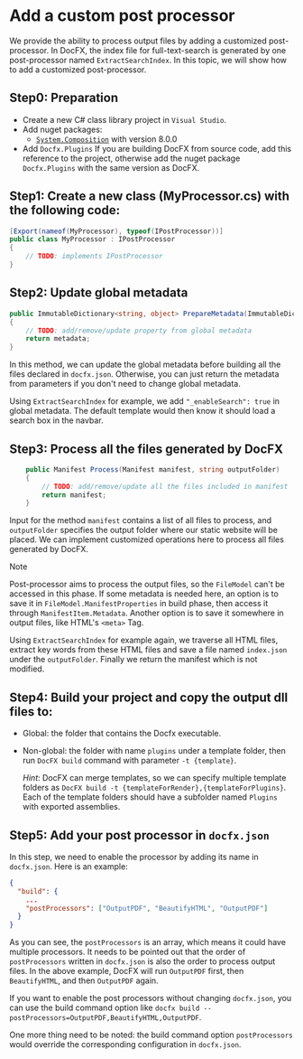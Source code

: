 Add a custom post processor
=======================================

We provide the ability to process output files by adding a customized post-processor.
In DocFX, the index file for full-text-search is generated by one post-processor named `ExtractSearchIndex`.
In this topic, we will show how to add a customized post-processor.

## Step0: Preparation

* Create a new C# class library project in `Visual Studio`.
* Add nuget packages:
    * [`System.Composition`](https://www.nuget.org/packages/System.Composition/8.0.0) with version 8.0.0
* Add `Docfx.Plugins`
If you are building DocFX from source code, add this reference to the project,
otherwise add the nuget package `Docfx.Plugins` with the same version as DocFX.

## Step1: Create a new class (MyProcessor.cs) with the following code:

```csharp
[Export(nameof(MyProcessor), typeof(IPostProcessor))]
public class MyProcessor : IPostProcessor
{
    // TODO: implements IPostProcessor
}
```

## Step2: Update global metadata

```csharp
public ImmutableDictionary<string, object> PrepareMetadata(ImmutableDictionary<string, object> metadata)
{
    // TODO: add/remove/update property from global metadata
    return metadata;
}
```

In this method, we can update the global metadata before building all the files declared in `docfx.json`. Otherwise, you can just return the metadata from parameters if you don't need to change global metadata.

Using `ExtractSearchIndex` for example, we add `"_enableSearch": true` in global metadata. The default template would then know it should load a search box in the navbar.

## Step3: Process all the files generated by DocFX

```csharp
    public Manifest Process(Manifest manifest, string outputFolder)
    {
        // TODO: add/remove/update all the files included in manifest
        return manifest;
    }
```

Input for the method `manifest` contains a list of all files to process, and `outputFolder` specifies the output folder where our static website will be placed. We can implement customized operations here to process all files generated by DocFX.

> [!Note]
> Post-processor aims to process the output files, so the `FileModel` can't be accessed in this phase. If some metadata is needed here, an option is to save it in `FileModel.ManifestProperties` in build phase, then access it through `ManifestItem.Metadata`. Another option is to save it somewhere in output files, like HTML's `<meta>` Tag.

Using `ExtractSearchIndex` for example again, we traverse all HTML files, extract key words from these HTML files and save a file named `index.json` under the `outputFolder`. Finally we return the manifest which is not modified.

## Step4: Build your project and copy the output dll files to:

* Global: the folder that contains the Docfx executable.
* Non-global: the folder with name `plugins` under a template folder, then run `DocFX build` command with parameter `-t {template}`.

    *Hint*: DocFX can merge templates, so we can specify multiple template folders as `DocFX build -t {templateForRender},{templateForPlugins}`. Each of the template folders should have a subfolder named `Plugins` with exported assemblies.

## Step5: Add your post processor in `docfx.json`

In this step, we need to enable the processor by adding its name in `docfx.json`. Here is an example:

```json
{
  "build": {
    ...
    "postProcessors": ["OutputPDF", "BeautifyHTML", "OutputPDF"]
  }
}
```

As you can see, the `postProcessors` is an array, which means it could have multiple processors.
It needs to be pointed out that the order of `postProcessors` written in `docfx.json` is also the order to process output files.
In the above example, DocFX will run `OutputPDF` first, then `BeautifyHTML`, and then `OutputPDF` again.

If you want to enable the post processors without changing `docfx.json`, you can use the build command option like `docfx build --postProcessors=OutputPDF,BeautifyHTML,OutputPDF`.

One more thing need to be noted: the build command option `postProcessors` would override the corresponding configuration in `docfx.json`.
